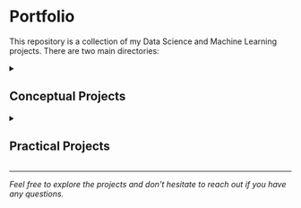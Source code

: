 # Portfolio

This repository is a collection of my Data Science and Machine Learning projects. There are two main directories:

<details>
  <summary><h2>Conceptual Projects</h2></summary>

  The Conceptual Projects directory contains several machine learning projects that I've built from scratch. The following algorithms are included:  
  - Linear Regression
  - Logistic Regression
  - K Nearest Neighbors
  <details>
    <summary><h3>Sample Images</h3></summary>

     <h4>Linear Regression</h4>
     <img src="conceptual_projects/linear_regression/sample.png" alt="Linear Regression Sample">

     <h4>Logistic Regression</h4>
    <img src="conceptual_projects/logistic_regression/sample.png" alt="Logistic Regression Sample">

    <h4>K Nearest Neighbors</h4>
    <img src="conceptual_projects/k_nearest_neighbors/sample.png" alt="KNN Sample">
  </details>
</details>
 
<details>
  <summary><h2>Practical Projects</h2></summary>

  The Practical Projects directory contains projects that apply the technical knowledge demonstrated in the Skills_Showcase. Projects include:
  - Color Palette Extractor
  - Famous Paintings Color Data 

</details>


---
_Feel free to explore the projects and don't hesitate to reach out if you have any questions._
